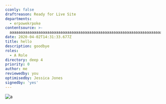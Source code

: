 ```yaml
---
cconly: false
draftreason: Ready for Live Site
departments:
  - erpowekrpoke
contentsource: >-
  aaaaaaaaaaaaaaaaaaaaaaaaaaaaaaaaaaaaaaaaaaaaaaaaaaaaaaaaaaaaaaaaaaaaaaaaaaaaaaaaaaaaaaaaaaaaaaaaaaaaaaaaaaaaaaaaaaaaaaaaaaaaaaaaaaaaaaaaaaaaaaaaaaaaaaaaaaaaaaaaaaaaaaaaaaaaaaaaaaaaaaaaaaaaaaaaaaaaaaaaaaaaaaaaaaaaaaaaaaaaaaaaaaaaaaaaaaaaaaaaaaaaaaaaaaaaaaaaaaaaaaaaaaaaaaaaaaaaaaaaaaaaaaaaaaaaaaaaaaaaaaaaaa
date: 2020-04-02T14:31:33.677Z
title: hello
description: goodbye
roles:
  - A Role
directory: deep 4
priority: 0
author: me
reviewedby: you
optimisedby: Jessica Jones
signedby: 'yes'
---
```

![a](/assets/calum-worth.jpeg "b")